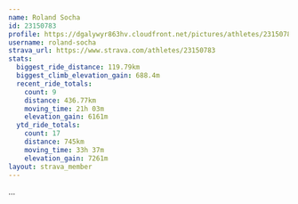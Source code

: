 ```yaml
---
name: Roland Socha
id: 23150783
profile: https://dgalywyr863hv.cloudfront.net/pictures/athletes/23150783/14745672/4/large.jpg
username: roland-socha
strava_url: https://www.strava.com/athletes/23150783
stats:
  biggest_ride_distance: 119.79km
  biggest_climb_elevation_gain: 688.4m
  recent_ride_totals:
    count: 9
    distance: 436.77km
    moving_time: 21h 03m
    elevation_gain: 6161m
  ytd_ride_totals:
    count: 17
    distance: 745km
    moving_time: 33h 37m
    elevation_gain: 7261m
layout: strava_member
--- 
```

...
